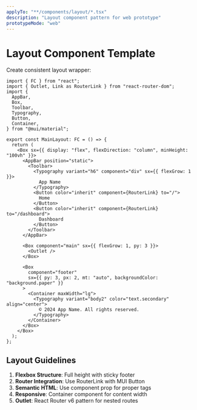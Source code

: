 ```yaml
---
applyTo: "**/components/layout/*.tsx"
description: "Layout component pattern for web prototype"
prototypeMode: "web"
---
```


# Layout Component Template

Create consistent layout wrapper:

```tsx
import { FC } from "react";
import { Outlet, Link as RouterLink } from "react-router-dom";
import {
  AppBar,
  Box,
  Toolbar,
  Typography,
  Button,
  Container,
} from "@mui/material";

export const MainLayout: FC = () => {
  return (
    <Box sx={{ display: "flex", flexDirection: "column", minHeight: "100vh" }}>
      <AppBar position="static">
        <Toolbar>
          <Typography variant="h6" component="div" sx={{ flexGrow: 1 }}>
            App Name
          </Typography>
          <Button color="inherit" component={RouterLink} to="/">
            Home
          </Button>
          <Button color="inherit" component={RouterLink} to="/dashboard">
            Dashboard
          </Button>
        </Toolbar>
      </AppBar>

      <Box component="main" sx={{ flexGrow: 1, py: 3 }}>
        <Outlet />
      </Box>

      <Box
        component="footer"
        sx={{ py: 3, px: 2, mt: "auto", backgroundColor: "background.paper" }}
      >
        <Container maxWidth="lg">
          <Typography variant="body2" color="text.secondary" align="center">
            © 2024 App Name. All rights reserved.
          </Typography>
        </Container>
      </Box>
    </Box>
  );
};
```

## Layout Guidelines

1. **Flexbox Structure**: Full height with sticky footer
2. **Router Integration**: Use RouterLink with MUI Button
3. **Semantic HTML**: Use component prop for proper tags
4. **Responsive**: Container component for content width
5. **Outlet**: React Router v6 pattern for nested routes
